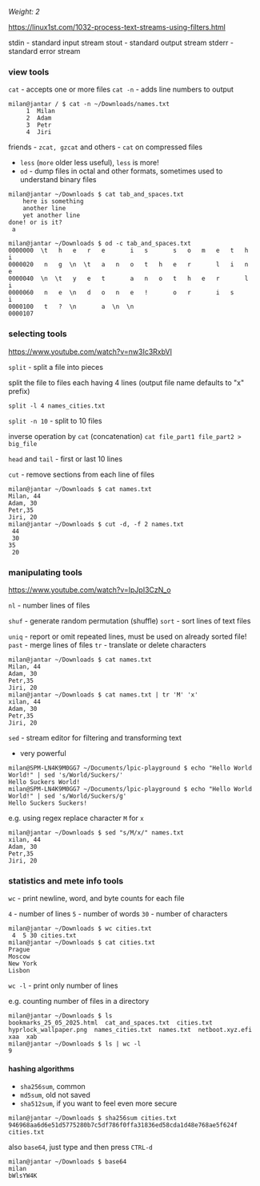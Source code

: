 _Weight: 2_

https://linux1st.com/1032-process-text-streams-using-filters.html

stdin - standard input stream
stout - standard output stream
stderr - standard error stream

### view tools

`cat` - accepts one or more files
`cat -n` - adds line numbers to output

```
milan@jantar / $ cat -n ~/Downloads/names.txt
     1	Milan
     2	Adam
     3	Petr
     4	Jiri
```

friends - `zcat, gzcat` and others - `cat` on compressed files

- `less` (`more` older less useful), `less` is more!
- `od` - dump files in octal and other formats, sometimes used to understand binary files

```
milan@jantar ~/Downloads $ cat tab_and_spaces.txt
	here is something
	another line
	yet another line
done! or is it?
 a

milan@jantar ~/Downloads $ od -c tab_and_spaces.txt
0000000  \t   h   e   r   e       i   s       s   o   m   e   t   h   i
0000020   n   g  \n  \t   a   n   o   t   h   e   r       l   i   n   e
0000040  \n  \t   y   e   t       a   n   o   t   h   e   r       l   i
0000060   n   e  \n   d   o   n   e   !       o   r       i   s       i
0000100   t   ?  \n       a  \n  \n
0000107
```

### selecting tools

https://www.youtube.com/watch?v=nw3Ic3RxbVI

`split` - split a file into pieces

split the file to files each having 4 lines (output file name defaults to "x" prefix)
```
split -l 4 names_cities.txt
```

`split -n 10` - split to 10 files

inverse operation by `cat` (concatenation) `cat file_part1 file_part2 > big_file`

`head` and `tail` - first or last 10 lines

`cut` - remove sections from each line of files

```
milan@jantar ~/Downloads $ cat names.txt
Milan, 44
Adam, 30
Petr,35
Jiri, 20
milan@jantar ~/Downloads $ cut -d, -f 2 names.txt
 44
 30
35
 20
```

### manipulating tools

https://www.youtube.com/watch?v=IpJpI3CzN_o

`nl` - number lines of files

`shuf` - generate random permutation (shuffle)
`sort` - sort lines of text files

`uniq` - report or omit repeated lines, must be used on already sorted file!
`past` - merge lines of files
`tr` - translate or delete characters

```
milan@jantar ~/Downloads $ cat names.txt
Milan, 44
Adam, 30
Petr,35
Jiri, 20
milan@jantar ~/Downloads $ cat names.txt | tr 'M' 'x'
xilan, 44
Adam, 30
Petr,35
Jiri, 20
```

`sed` - stream editor for filtering and transforming text
- very powerful

```
milan@SPM-LN4K9M0GG7 ~/Documents/lpic-playground $ echo "Hello World World!" | sed 's/World/Suckers/'
Hello Suckers World!
milan@SPM-LN4K9M0GG7 ~/Documents/lpic-playground $ echo "Hello World World!" | sed 's/World/Suckers/g'
Hello Suckers Suckers!
```

e.g. using regex replace character `M` for `x`
```
milan@jantar ~/Downloads $ sed "s/M/x/" names.txt
xilan, 44
Adam, 30
Petr,35
Jiri, 20
```
### statistics and mete info tools

`wc` - print newline, word, and byte counts for each file

`4` - number of lines
`5` - number of words
`30` - number of characters

```
milan@jantar ~/Downloads $ wc cities.txt
 4  5 30 cities.txt
milan@jantar ~/Downloads $ cat cities.txt
Prague
Moscow
New York
Lisbon
```

`wc -l` - print only number of lines

e.g. counting number of files in a directory

```
milan@jantar ~/Downloads $ ls
bookmarks_25_05_2025.html  cat_and_spaces.txt  cities.txt  hyprlock_wallpaper.png  names_cities.txt  names.txt  netboot.xyz.efi  xaa  xab
milan@jantar ~/Downloads $ ls | wc -l
9
```

#### hashing algorithms

- `sha256sum`, common 
- `md5sum`, old not saved
- `sha512sum`, if you want to feel even more secure

```
milan@jantar ~/Downloads $ sha256sum cities.txt
946968aa6d6e51d5775280b7c5df786f0ffa31836ed58cda1d48e768ae5f624f  cities.txt
```

also `base64`, just type and then press `CTRL-d`

```
milan@jantar ~/Downloads $ base64
milan
bWlsYW4K
```
